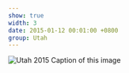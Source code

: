 ```yaml
---
show: true
width: 3
date: 2015-01-12 00:01:00 +0800
group: Utah
---
```

<div>
    <img data-src="{{ 'assets/images/etc/cat2.jpg' | relative_url }}" class="lazy w-100 rounded" src="{{ '/assets/images/empty_300x200.png' | relative_url }}" data-toggle="tooltip" data-placement="top" title="Utah 2015 Caption of this image">
</div>
